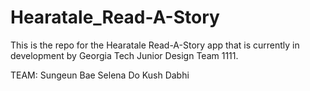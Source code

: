 # Hearatale_Read-A-Story
This is the repo for the Hearatale Read-A-Story app that is currently in development by Georgia Tech Junior Design Team 1111.

TEAM:
Sungeun Bae
Selena Do
Kush Dabhi
